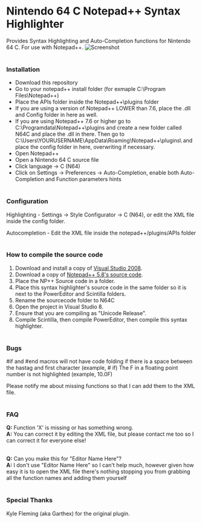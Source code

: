 # Nintendo 64 C Notepad++ Syntax Highlighter
Provides Syntax Highlighting and Auto-Completion functions for Nintendo 64 C. For use with Notepad++.
![Screenshot](https://i.imgur.com/fZ1lWGY.png)<br/><br/>

### Installation
* Download this repository
* Go to your notepad++ install folder (for exmaple C:\Program Files\Notepad++\)
* Place the APIs folder inside the Notepad++\plugins folder
* If you are using a version of Notepad++ LOWER than 7.6, place the .dll and Config folder in here as well. 
* If you are using Notepad++ 7.6 or higher go to C:\Programdata\Notepad++\plugins and create a new folder called N64C and place the .dll in there. Then go to C:\Users\YOURUSERNAME\AppData\Roaming\Notepad++\plugins\ and place the config folder in here, overwriting if necessary.
* Open Notepad++
* Open a Nintendo 64 C source file
* Click language -> C (N64)
* Click on Settings -> Preferences -> Auto-Completion, enable both Auto-Completion and Function parameters hints<br/><br/>

### Configuration
Highlighting - Settings -> Style Configurator -> C (N64), or edit the XML file inside the config folder.

Autocompletion - Edit the XML file inside the notepad++/plugins/APIs folder<br/><br/>

### How to compile the source code
1. Download and install a copy of [Visual Studio 2008](https://www.microsoft.com/en-us/download/details.aspx?id=7873).
2. Download a copy of [Notepad++ 5.8's source code](https://notepad-plus-plus.org/download/v5.8.html).
3. Place the NP++ Source code in a folder. 
4. Place this syntax highlighter's source code in the same folder so it is next to the PowerEditor and Scintilla folders.
5. Rename the sourcecode folder to N64C
6. Open the project in Visual Studio 8.
7. Ensure that you are compiling as "Unicode Release".
8. Compile Scintilla, then compile PowerEditor, then compile this syntax highlighter.<br/><br/>

### Bugs
#if and #end macros will not have code folding if there is a space between the hastag and first character (example, # if)
The F in a floating point number is not highlighted (example, 10.0F)

Please notify me about missing functions so that I can add them to the XML file.<br/><br/>

### FAQ
**Q:** Function 'X' is missing or has something wrong.<br/>
**A:** You can correct it by editing the XML file, but please contact me too so I can correct it for everyone else!<br/><br/>

**Q:** Can you make this for "Editor Name Here"?<br/>
**A:** I don't use "Editor Name Here" so I can't help much, however given how easy it is to open the XML file there's nothing stopping you from grabbing all the function names and adding them yourself<br/><br/>

### Special Thanks
Kyle Fleming (aka Garthex) for the original plugin.

